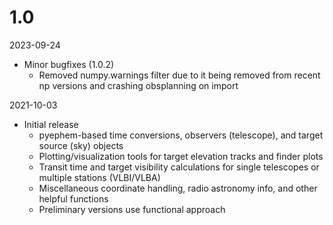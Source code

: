 # 1.0

2023-09-24

* Minor bugfixes (1.0.2)
    - Removed numpy.warnings filter due to it being removed from recent np versions and crashing obsplanning on import

2021-10-03

* Initial release
    - pyephem-based time conversions, observers (telescope), and target source (sky) objects
    - Plotting/visualization tools for target elevation tracks and finder plots
    - Transit time and target visibility calculations for single telescopes or multiple stations (VLBI/VLBA)
    - Miscellaneous coordinate handling, radio astronomy info, and other helpful functions
    - Preliminary versions use functional approach


